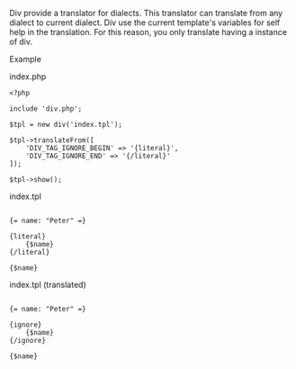 Div provide a translator for dialects. This translator can translate from any dialect to current dialect. Div use the current template's variables for self help in the translation. For this reason, you only translate having a instance of div.

Example

index.php

```
<?php
	
include 'div.php';
	
$tpl = new div('index.tpl');
	
$tpl->translateFrom([
	'DIV_TAG_IGNORE_BEGIN' => '{literal}',
	'DIV_TAG_IGNORE_END' => '{/literal}'
]);
	
$tpl->show();
```

index.tpl

```

{= name: "Peter" =}
	
{literal}
	{$name}
{/literal}
	
{$name}

```

index.tpl (translated)

```
	
{= name: "Peter" =}
	
{ignore}
	{$name}
{/ignore}
	
{$name}
```
